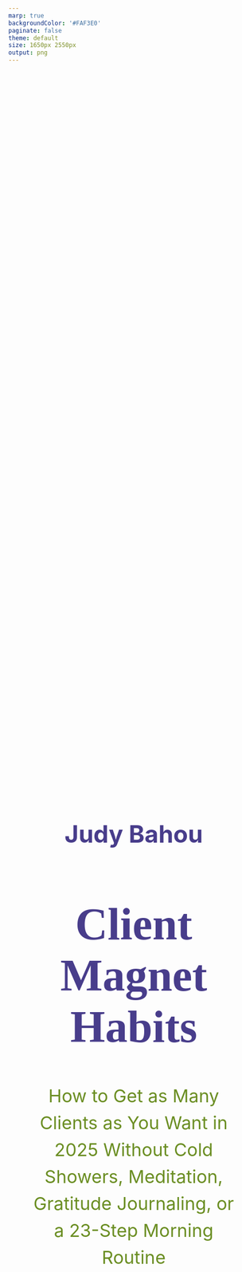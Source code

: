 ```yaml
---
marp: true
backgroundColor: '#FAF3E0'
paginate: false
theme: default
size: 1650px 2550px
output: png
---
```


<style>
/* Book cover styling */
section {
  width: 100%;
  height: 100%;
  display: flex;
  flex-direction: column;
  justify-content: center;
  align-items: center;
  text-align: center;
  padding: 50px;
  box-sizing: border-box;
}

h1 {
  font-size: 90px;
  color: #483D8B;
  margin: 20px 0;
  font-family: 'Georgia', serif;
}

.subtitle {
  font-size: 36px;
  color: #6B8E23;
  margin: 40px 0;
  line-height: 1.5;
  max-width: 800px;
}

.author {
  font-size: 48px;
  color: #483D8B;
  font-weight: bold;
  margin-bottom: 80px;
}
</style>

<section>
  <p class="author">Judy Bahou</p>
  <h1>Client Magnet Habits</h1>
  <p class="subtitle">
    How to Get as Many Clients as You Want in 2025 Without Cold Showers,  
    Meditation, Gratitude Journaling, or a 23-Step Morning Routine
  </p>
</section>
